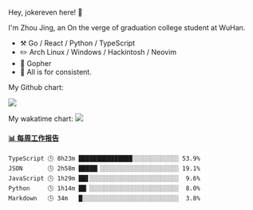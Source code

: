 Hey, jokereven here! 👋

I'm Zhou Jing, an On the verge of graduation college student at WuHan.

-   :hammer_and_pick: Go / React / Python / TypeScript
-   :pencil2: Arch Linux / Windows / Hackintosh / Neovim
-   :seedling: Gopher
-   :thought_balloon: All is for consistent.

My Github chart:

![](https://ghchart.rshah.org/JonnieWayy)

My wakatime chart:
![](https://wakatime.com/share/@jokereven/1679dc82-4bf9-4b63-9203-390d608503de.png)

<!-- waka-box start -->
#### <a href="https://gist.github.com/9f8118785e2d128d746db5f61b0e0a2a" target="_blank">📊 每周工作报告</a>
```text
TypeScript 🕓 8h23m ███████████████░░░░░░░░░░░░░ 53.9%
JSON       🕓 2h58m █████▎░░░░░░░░░░░░░░░░░░░░░░ 19.1%
JavaScript 🕓 1h29m ██▋░░░░░░░░░░░░░░░░░░░░░░░░░  9.6%
Python     🕓 1h14m ██▏░░░░░░░░░░░░░░░░░░░░░░░░░  8.0%
Markdown   🕓 34m   █░░░░░░░░░░░░░░░░░░░░░░░░░░░  3.8%
```
<!-- Powered by https://github.com/journey-ad/waka-box-go . -->
<!-- waka-box end -->
